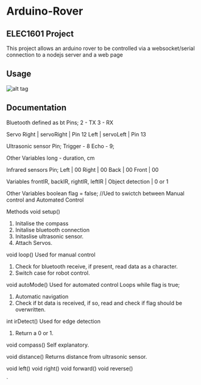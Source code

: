 # Arduino-Rover

## ELEC1601 Project

This project allows an arduino rover to be controlled via a websocket/serial connection to a nodejs server and a web page


## Usage

![alt tag](https://dl.dropboxusercontent.com/u/14297267/project.png)

## Documentation
Bluetooth defined as bt
Pins;
  2 - TX
  3 - RX
  
Servo
  Right | servoRight | Pin 12
  Left | servoLeft | Pin 13
  
Ultrasonic sensor
  Pin;
  Trigger - 8
  Echo - 9;
  
  Other Variables
  long - duration, cm
  
Infrared sensors
  Pin;
  Left | 00
  Right | 00
  Back | 00
  Front | 00
  
  Variables
  frontIR, backIR, rightIR, leftIR | Object detection | 0 or 1
 
Other Variables
 boolean flag = false; //Ued to swictch between Manual control and Automated Control

Methods
void setup()
  1. Initalise the compass
  2. Initalise bluetooth connection
  3. Initaslise ultrasonic sensor.
  4. Attach Servos.
  
void loop()
  Used for manual control
  1. Check for bluetooth receive, if present, read data as a character.
  2. Switch case for robot control.
  
void autoMode()
  Used for automated control
  Loops while flag is true;
  1. Automatic navigation
  2. Check if bt data is received, if so, read and check if flag should be overwritten.
 
int irDetect()
  Used for edge detection
  1. Return a 0 or 1.
  
void compass()
  Self explanatory.
  
void distance()
  Returns distance from ultrasonic sensor.

void left()
void right()
void forward()
void reverse()

`

